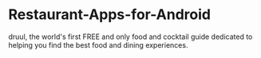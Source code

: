 # Restaurant-Apps-for-Android
druul, the world's first FREE and only food and cocktail guide dedicated to helping you find the best food and dining experiences.
